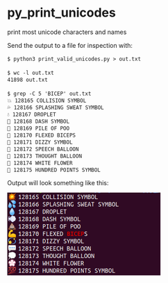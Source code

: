 # py_print_unicodes
print most unicode characters and names

Send the output to a file for inspection with:

```
$ python3 print_valid_unicodes.py > out.txt

$ wc -l out.txt 
41898 out.txt

$ grep -C 5 'BICEP' out.txt 
💥 128165 COLLISION SYMBOL
💦 128166 SPLASHING SWEAT SYMBOL
💧 128167 DROPLET
💨 128168 DASH SYMBOL
💩 128169 PILE OF POO
💪 128170 FLEXED BICEPS
💫 128171 DIZZY SYMBOL
💬 128172 SPEECH BALLOON
💭 128173 THOUGHT BALLOON
💮 128174 WHITE FLOWER
💯 128175 HUNDRED POINTS SYMBOL
```


Output will look something like this:

![output sample screenshot](output_sample_screenshot.png)
